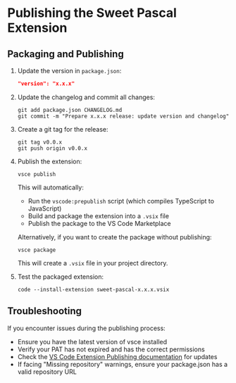 # Publishing the Sweet Pascal Extension

## Packaging and Publishing

1. Update the version in `package.json`:

   ```json
   "version": "x.x.x"
   ```

2. Update the changelog and commit all changes:

   ```
   git add package.json CHANGELOG.md
   git commit -m "Prepare x.x.x release: update version and changelog"
   ```

3. Create a git tag for the release:

   ```
   git tag v0.0.x
   git push origin v0.0.x
   ```

4. Publish the extension:

   ```
   vsce publish
   ```

   This will automatically:

   - Run the `vscode:prepublish` script (which compiles TypeScript to JavaScript)
   - Build and package the extension into a `.vsix` file
   - Publish the package to the VS Code Marketplace

   Alternatively, if you want to create the package without publishing:

   ```
   vsce package
   ```

   This will create a `.vsix` file in your project directory.

5. Test the packaged extension:

   ```
   code --install-extension sweet-pascal-x.x.x.vsix
   ```

## Troubleshooting

If you encounter issues during the publishing process:

- Ensure you have the latest version of vsce installed
- Verify your PAT has not expired and has the correct permissions
- Check the [VS Code Extension Publishing documentation](https://code.visualstudio.com/api/working-with-extensions/publishing-extension) for updates
- If facing "Missing repository" warnings, ensure your package.json has a valid repository URL
